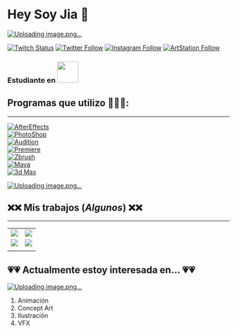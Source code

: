 # Hey Soy Jia 🤙

[![Uploading image.png…](https://i.pinimg.com/564x/ff/0f/18/ff0f185437d2e08f5c228fc78086794f.jpg)](https://github.com/iciar03])

[![Twitch Status](https://img.shields.io/twitch/status/jijiax?style=social)](https://twitch.com/jijiax)
[![Twitter Follow](https://img.shields.io/twitter/follow/jijiax03?style=social)](https://twitter.com/jijiax03)
[![Instagram Follow](https://img.shields.io/badge/Instagram-FFFFFF?style=social&logo=instagram&labelColor=E4405F)](https://instagram.com/jiaxjw)
[![ArtStation Follow](https://img.shields.io/badge/ArtStation-FFFFFF?style=social&logo=artstation&labelColor=E4405F)](https://artstation.com/jiawang73)
### Estudiante en [<img src="https://www.cevbarcelona.com/wp-content/uploads/2018/08/favicon.png" width=48>](https://www.cevbarcelona.com/)

## Programas que utilizo 👾👾👾:
___
[![AfterEffects](https://img.shields.io/badge/AfterEffects-8B21B4?style=for-the-badge&logo=adobeaftereffects&logoColor=white&labelColor=C366E7)]()
<br>
[![PhotoShop](https://img.shields.io/badge/PhotoShop-2DB7CA?style=for-the-badge&logo=adobephotoshop&logoColor=white&labelColor=31A8FF)]()
<br>
[![Audition](https://img.shields.io/badge/Audition-E87050?style=for-the-badge&logo=adobeaudition&logoColor=white&labelColor=FFBEAD)]()
<br>
[![Premiere](https://img.shields.io/badge/Premiere-7F7AC9?style=for-the-badge&logo=adobepremierepro&logoColor=white&labelColor=262076)]()
<br>
[![Zbrush](https://img.shields.io/badge/Zbrush-FFE384?style=for-the-badge&logo=Zerply&logoColor=white&labelColor=D0AE39)]()
<br>
[![Maya](https://img.shields.io/badge/Maya-C7E784?style=for-the-badge&logo=autodesk&logoColor=0696D7&labelColor=101010)]()
<br>
[![3d Max](https://img.shields.io/badge/3D_Max-98E784?style=for-the-badge&logo=autodesk&logoColor=0696D7&labelColor=101010)]()
<br>

[![Uploading image.png…](https://i.pinimg.com/originals/2c/04/ca/2c04ca278610395bae6178ec484bb556.gif)](https://github.com/iciar03])

##  ❌❌ Mis trabajos (_Algunos_) ❌❌
___
<table style="width:100%">
  <tr>
  <td>
	<a href="https://artstation.com/jiawang73/">
  		<img src="https://raw.githubusercontent.com/iciar03/fotos/main/1B_IciarMartinez_Final_002.jpg?token=GHSAT0AAAAAAB2PNZVOMVN2SWWS77KTK6O6Y23C77Q">
	</a>
	</td>
	

  <td>
	<a href="https://artstation.com/jiawang73/">
  		<img src="https://raw.githubusercontent.com/iciar03/fotos/main/Concept.Catherine.png?token=GHSAT0AAAAAAB2PNZVOLXT2MSDPWIAEHFV6Y23DAMA">
	</a>
	</td>
  </tr>
  <tr>
  <td>
	<a href="https://artstation.com/jiawang73/">
  		<img src="https://github.com/iciar03/fotos/blob/main/personaje2.2.png">
	</a>
	</td>
	<td>
	<a href="https://artstation.com/jiawang73/">
  		<img src="https://github.com/iciar03/fotos/blob/main/dibujo.png">
	</a>
	</td>
	</td>
    </tr>
    <tr>
    <td>
  </tr>
</table>

## 💗💗 Actualmente estoy interesada en... 💗💗

[![Uploading image.png…](https://i.pinimg.com/originals/ec/b9/ba/ecb9ba7d6a4667692ffd9a4c007424b3.gif)](https://github.com/iciar03])  

1. Animación
2. Concept Art
3. Ilustración
4. VFX 


